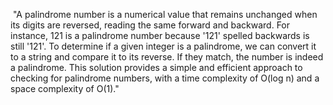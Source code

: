​
"A palindrome number is a numerical value that remains unchanged when its digits are reversed, reading the same forward and backward. For instance, 121 is a palindrome number because '121' spelled backwards is still '121'. To determine if a given integer is a palindrome, we can convert it to a string and compare it to its reverse. If they match, the number is indeed a palindrome. This solution provides a simple and efficient approach to checking for palindrome numbers, with a time complexity of O(log n) and a space complexity of O(1)."
